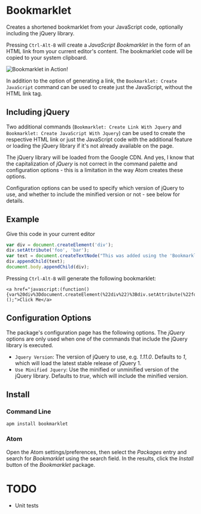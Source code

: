 # Bookmarklet

Creates a shortened bookmarklet from your JavaScript code, optionally including the jQuery library.

Pressing `Ctrl-Alt-B` will create a _JavaScript Bookmarklet_ in the form of an HTML link from your current editor's content. The bookmarklet code will be copied to your system clipboard.

![Bookmarklet in Action!](https://raw.githubusercontent.com/nwinkler/bookmarklet/master/bookmarklet.gif)

In addition to the option of generating a link, the `Bookmarklet: Create JavaScript` command can be used to create just the JavaScript, without the HTML link tag.

## Including jQuery

Two additional commands (`Bookmarklet: Create Link With Jquery` and `Bookmarklet: Create JavaScript With Jquery`) can be used to create the respective HTML link or just the JavaScript code with the additional feature or loading the jQuery library if it's not already available on the page.

The jQuery library will be loaded from the Google CDN. And yes, I know that the capitalization of _jQuery_ is not correct in the command palette and configuration options - this is a limitation in the way Atom creates these options.

Configuration options can be used to specify which version of jQuery to use, and whether to include the minified version or not - see below for details.

## Example

Give this code in your current editor

```javascript
var div = document.createElement('div');
div.setAttribute('foo', 'bar');
var text = document.createTextNode("This was added using the 'Bookmarklet' & Atom.io?!");
div.appendChild(text);
document.body.appendChild(div);
```

Pressing `Ctrl-Alt-B` will generate the following bookmarklet:

```
<a href="javascript:(function(){var%20div%3Ddocument.createElement(%22div%22)%3Bdiv.setAttribute(%22foo%22%2C%22bar%22)%3Bvar%20text%3Ddocument.createTextNode(%22This%20was%20added%20using%20the%20'Bookmarklet'%20%26%20Atom.io%3F!%22)%3Bdiv.appendChild(text)%2Cdocument.body.appendChild(div)%3B})();">Click Me</a>
```

## Configuration Options

The package's configuration page has the following options. The _jQuery_ options are only used when one of the commands that include the jQuery library is executed.

* `Jquery Version`: The version of jQuery to use, e.g. _1.11.0_. Defaults to _1_, which will load the latest stable release of jQuery 1.
* `Use Minified Jquery`: Use the minified or unminified version of the jQuery library. Defaults to _true_, which will include the minified version.

## Install

### Command Line

```
apm install bookmarklet
```

### Atom

Open the Atom settings/preferences, then select the _Packages_ entry and search for _Bookmarklet_ using the search field. In the results, click the _Install_ button of the _Bookmarklet_ package.

# TODO

* Unit tests
